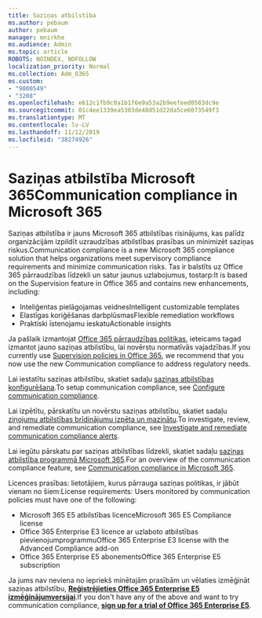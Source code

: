 ```yaml
---
title: Saziņas atbilstība
ms.author: pebaum
author: pebaum
manager: mnirkhe
ms.audience: Admin
ms.topic: article
ROBOTS: NOINDEX, NOFOLLOW
localization_priority: Normal
ms.collection: Adm_O365
ms.custom:
- "9000549"
- "3208"
ms.openlocfilehash: e612c1fb9c0a1b1f6e9a53a2b9eefeed0583dc9e
ms.sourcegitcommit: 01c4ee1339ea5303de48d51d22da5ce6073549f3
ms.translationtype: MT
ms.contentlocale: lv-LV
ms.lasthandoff: 11/12/2019
ms.locfileid: "38274926"
---
```

# <a name="communication-compliance-in-microsoft-365"></a><span data-ttu-id="c1b5e-102">Saziņas atbilstība Microsoft 365</span><span class="sxs-lookup"><span data-stu-id="c1b5e-102">Communication compliance in Microsoft 365</span></span>

<span data-ttu-id="c1b5e-103">Saziņas atbilstība ir jauns Microsoft 365 atbilstības risinājums, kas palīdz organizācijām izpildīt uzraudzības atbilstības prasības un minimizēt saziņas riskus.</span><span class="sxs-lookup"><span data-stu-id="c1b5e-103">Communication compliance is a new Microsoft 365 compliance solution that helps organizations meet supervisory compliance requirements and minimize communication risks.</span></span> <span data-ttu-id="c1b5e-104">Tas ir balstīts uz Office 365 pārraudzības līdzekli un satur jaunus uzlabojumus, tostarp:</span><span class="sxs-lookup"><span data-stu-id="c1b5e-104">It is based on the Supervision feature in Office 365 and contains new enhancements, including:</span></span>

- <span data-ttu-id="c1b5e-105">Inteliģentas pielāgojamas veidnes</span><span class="sxs-lookup"><span data-stu-id="c1b5e-105">Intelligent customizable templates</span></span>
- <span data-ttu-id="c1b5e-106">Elastīgas koriģēšanas darbplūsmas</span><span class="sxs-lookup"><span data-stu-id="c1b5e-106">Flexible remediation workflows</span></span>
- <span data-ttu-id="c1b5e-107">Praktiski īstenojamu ieskatu</span><span class="sxs-lookup"><span data-stu-id="c1b5e-107">Actionable insights</span></span>

<span data-ttu-id="c1b5e-108">Ja pašlaik izmantojat [Office 365 pārraudzības politikas](https://docs.microsoft.com/microsoft-365/compliance/supervision-policies), ieteicams tagad izmantot jauno saziņas atbilstību, lai novērstu normatīvās vajadzības.</span><span class="sxs-lookup"><span data-stu-id="c1b5e-108">If you currently use [Supervision policies in Office 365](https://docs.microsoft.com/microsoft-365/compliance/supervision-policies), we recommend that you now use the new Communication compliance to address regulatory needs.</span></span>

<span data-ttu-id="c1b5e-109">Lai iestatītu saziņas atbilstību, skatiet sadaļu [saziņas atbilstības konfigurēšana](https://docs.microsoft.com/microsoft-365/compliance/communication-compliance-configure).</span><span class="sxs-lookup"><span data-stu-id="c1b5e-109">To setup communication compliance, see [Configure communication compliance](https://docs.microsoft.com/microsoft-365/compliance/communication-compliance-configure).</span></span>

<span data-ttu-id="c1b5e-110">Lai izpētītu, pārskatītu un novērstu saziņas atbilstību, skatiet sadaļu [ziņojumu atbilstības brīdinājumu izpēta un mazinātu](https://docs.microsoft.com/microsoft-365/compliance/communication-compliance-investigate-remediate).</span><span class="sxs-lookup"><span data-stu-id="c1b5e-110">To investigate, review, and remediate communication compliance, see [Investigate and remediate communication compliance alerts](https://docs.microsoft.com/microsoft-365/compliance/communication-compliance-investigate-remediate).</span></span>

<span data-ttu-id="c1b5e-111">Lai iegūtu pārskatu par saziņas atbilstības līdzekli, skatiet sadaļu [saziņas atbilstība programmā Microsoft 365](https://docs.microsoft.com/microsoft-365/compliance/communication-compliance).</span><span class="sxs-lookup"><span data-stu-id="c1b5e-111">For an overview of the communication compliance feature, see [Communication compliance in Microsoft 365](https://docs.microsoft.com/microsoft-365/compliance/communication-compliance).</span></span>

<span data-ttu-id="c1b5e-112">Licences prasības: lietotājiem, kurus pārrauga saziņas politikas, ir jābūt vienam no šiem:</span><span class="sxs-lookup"><span data-stu-id="c1b5e-112">License requirements: Users monitored by communication policies must have one of the following:</span></span>

- <span data-ttu-id="c1b5e-113">Microsoft 365 E5 atbilstības licence</span><span class="sxs-lookup"><span data-stu-id="c1b5e-113">Microsoft 365 E5 Compliance license</span></span>
- <span data-ttu-id="c1b5e-114">Office 365 Enterprise E3 licence ar uzlaboto atbilstības pievienojumprogrammu</span><span class="sxs-lookup"><span data-stu-id="c1b5e-114">Office 365 Enterprise E3 license with the Advanced Compliance add-on</span></span>
- <span data-ttu-id="c1b5e-115">Office 365 Enterprise E5 abonements</span><span class="sxs-lookup"><span data-stu-id="c1b5e-115">Office 365 Enterprise E5 subscription</span></span>

<span data-ttu-id="c1b5e-116">Ja jums nav neviena no iepriekš minētajām prasībām un vēlaties izmēģināt saziņas atbilstību, **[Reģistrējieties Office 365 Enterprise E5 izmēģinājumversijai](https://go.microsoft.com/fwlink/p/?LinkID=698279)**.</span><span class="sxs-lookup"><span data-stu-id="c1b5e-116">If you don't have any of the above and want to try communication compliance, **[sign up for a trial of Office 365 Enterprise E5](https://go.microsoft.com/fwlink/p/?LinkID=698279)**.</span></span>